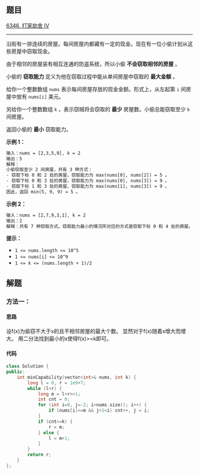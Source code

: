 ## 题目

[6346. 打家劫舍 IV](https://leetcode.cn/problems/house-robber-iv/)

---

沿街有一排连续的房屋。每间房屋内都藏有一定的现金。现在有一位小偷计划从这些房屋中窃取现金。

由于相邻的房屋装有相互连通的防盗系统，所以小偷 **不会窃取相邻的房屋** 。

小偷的 **窃取能力** 定义为他在窃取过程中能从单间房屋中窃取的 **最大金额** 。

给你一个整数数组 `nums` 表示每间房屋存放的现金金额。形式上，从左起第 `i` 间房屋中放有 `nums[i]` 美元。

另给你一个整数数组 `k` ，表示窃贼将会窃取的 **最少** 房屋数。小偷总能窃取至少 `k` 间房屋。

返回小偷的 **最小** 窃取能力。

  

**示例 1：**

```txt
输入：nums = [2,3,5,9], k = 2
输出：5
解释：
小偷窃取至少 2 间房屋，共有 3 种方式：
- 窃取下标 0 和 2 处的房屋，窃取能力为 max(nums[0], nums[2]) = 5 。
- 窃取下标 0 和 3 处的房屋，窃取能力为 max(nums[0], nums[3]) = 9 。
- 窃取下标 1 和 3 处的房屋，窃取能力为 max(nums[1], nums[3]) = 9 。
因此，返回 min(5, 9, 9) = 5 。
```

**示例 2：**

```txt
输入：nums = [2,7,9,3,1], k = 2
输出：2
解释：共有 7 种窃取方式。窃取能力最小的情况所对应的方式是窃取下标 0 和 4 处的房屋。返回 max(nums[0], nums[4]) = 2 。
```
  

**提示：**

-   `1 <= nums.length <= 10^5`
-   `1 <= nums[i] <= 10^9`
-   `1 <= k <= (nums.length + 1)/2`

  

## 解题

### 方法一：

#### 思路

设f(x)为偷窃不大于x的且不相邻房屋的最大个数。
显然对于f(x)随着x增大而增大。
用二分法找到最小的x使得f(x)>=k即可。

#### 代码

```cpp
class Solution {
public:
    int minCapability(vector<int>& nums, int k) {
        long l = 0, r = 1e9+7;
        while (l<r) {
            long m = l+r>>1;
            int cnt = 0;
            for (int i=0, j=-2; i<nums.size(); i++) {
                if (nums[i]<=m && j+1<i) cnt++, j = i;
            }
            if (cnt>=k) {
                r = m;
            } else {
                l = m+1;
            }
        }
        return r;
    }
};
```
